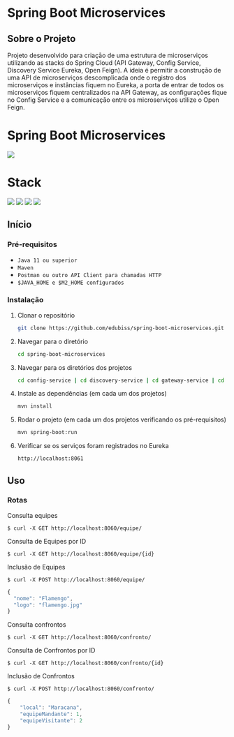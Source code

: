 # Spring Boot Microservices

## Sobre o Projeto

Projeto desenvolvido para criaçāo de uma estrutura de microserviços utilizando as stacks do Spring Cloud (API Gateway, Config Service, Discovery Service Eureka, Open Feign).
A ideia é permitir a construçāo de uma API de microserviços descomplicada onde o registro dos microserviços e instâncias fiquem no Eureka, a porta de entrar de todos os microserviços fiquem centralizados na API Gateway, as configurações fique no Config Service e a comunicaçāo entre os microserviços utilize o Open Feign.

# Spring Boot Microservices

![](https://img.shields.io/badge/build-success-brightgreen.svg)

# Stack

![](https://img.shields.io/badge/java_11-✓-blue.svg)
![](https://img.shields.io/badge/spring_boot-✓-blue.svg)
![](https://img.shields.io/badge/spring_cloud-%E2%9C%93-blue.svg)
![](https://img.shields.io/badge/swagger2-✓-blue.svg)

## Início

### Pré-requisitos

* `Java 11 ou superior`
* `Maven`
* `Postman ou outro API Client para chamadas HTTP`
* `$JAVA_HOME e $M2_HOME configurados`

### Instalação

1. Clonar o repositório
   ```sh
   git clone https://github.com/edubiss/spring-boot-microservices.git
   ```
2. Navegar para o diretório
   ```sh
   cd spring-boot-microservices
   ```
3. Navegar para os diretórios dos projetos
   ```sh
   cd config-service | cd discovery-service | cd gateway-service | cd equipe-service | cd confronto-service
   ```
3. Instale as dependências (em cada um dos projetos)
   ```sh
   mvn install
   ```
4. Rodar o projeto (em cada um dos projetos verificando os pré-requisitos)
   ```sh
   mvn spring-boot:run
   ```
5. Verificar se os serviços foram registrados no Eureka
   ```sh
   http://localhost:8061
   ```

## Uso


### Rotas

Consulta equipes
```
$ curl -X GET http://localhost:8060/equipe/
```

Consulta de Equipes por ID
```
$ curl -X GET http://localhost:8060/equipe/{id}
```

Inclusão de Equipes
```
$ curl -X POST http://localhost:8060/equipe/
```
```javascript
{
  "nome": "Flamengo",
  "logo": "flamengo.jpg"
}
```

Consulta confrontos
```
$ curl -X GET http://localhost:8060/confronto/
```

Consulta de Confrontos por ID
```
$ curl -X GET http://localhost:8060/confronto/{id}
```

Inclusão de Confrontos
```
$ curl -X POST http://localhost:8060/confronto/
```
```javascript
{
    "local": "Maracana",
    "equipeMandante": 1,
    "equipeVisitante": 2
}
```